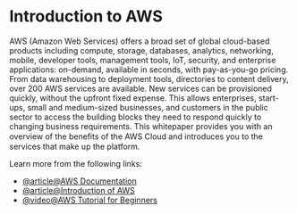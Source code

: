 # Introduction to AWS

AWS (Amazon Web Services) offers a broad set of global cloud-based products including compute, storage, databases, analytics, networking, mobile, developer tools, management tools, IoT, security, and enterprise applications: on-demand, available in seconds, with pay-as-you-go pricing. From data warehousing to deployment tools, directories to content delivery, over 200 AWS services are available. New services can be provisioned quickly, without the upfront fixed expense. This allows enterprises, start-ups, small and medium-sized businesses, and customers in the public sector to access the building blocks they need to respond quickly to changing business requirements. This whitepaper provides you with an overview of the beneﬁts of the AWS Cloud and introduces you to the services that make up the platform.

Learn more from the following links:

- [@article@AWS Documentation](https://docs.aws.amazon.com/)
- [@article@Introduction of AWS](https://docs.aws.amazon.com/whitepapers/latest/aws-overview/introduction.html)
- [@video@AWS Tutorial for Beginners](https://www.youtube.com/watch?v=zA8guDqfv40)